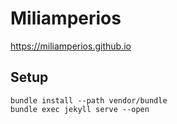 # Miliamperios

https://miliamperios.github.io

## Setup

```
bundle install --path vendor/bundle
bundle exec jekyll serve --open
```
